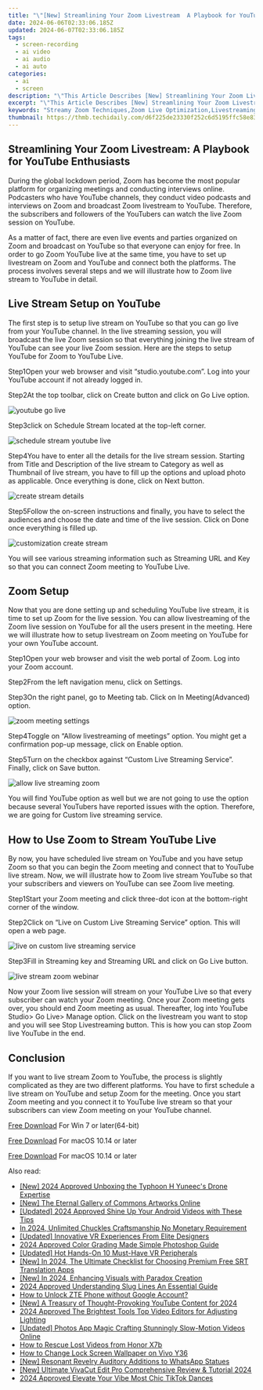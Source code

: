 ```yaml
---
title: "\"[New] Streamlining Your Zoom Livestream  A Playbook for YouTube Enthusiasts\""
date: 2024-06-06T02:33:06.185Z
updated: 2024-06-07T02:33:06.185Z
tags: 
  - screen-recording
  - ai video
  - ai audio
  - ai auto
categories: 
  - ai
  - screen
description: "\"This Article Describes [New] Streamlining Your Zoom Livestream: A Playbook for YouTube Enthusiasts\""
excerpt: "\"This Article Describes [New] Streamlining Your Zoom Livestream: A Playbook for YouTube Enthusiasts\""
keywords: "Streamy Zoom Techniques,Zoom Live Optimization,Livestreaming Best Practices,Streamlining Zoom Sessions,Professional Livestream Guide,YouTube Stream Mastery,Enhancing Zoom Content"
thumbnail: https://thmb.techidaily.com/d6f225de23330f252c6d5195ffc58e836dfeb5e08b530725208b4f5fec9ae8dd.JPG
---
```


## Streamlining Your Zoom Livestream: A Playbook for YouTube Enthusiasts

During the global lockdown period, Zoom has become the most popular platform for organizing meetings and conducting interviews online. Podcasters who have YouTube channels, they conduct video podcasts and interviews on Zoom and broadcast Zoom livestream to YouTube. Therefore, the subscribers and followers of the YouTubers can watch the live Zoom session on YouTube.

As a matter of fact, there are even live events and parties organized on Zoom and broadcast on YouTube so that everyone can enjoy for free. In order to go Zoom YouTube live at the same time, you have to set up livestream on Zoom and YouTube and connect both the platforms. The process involves several steps and we will illustrate how to Zoom live stream to YouTube in detail.

## Live Stream Setup on YouTube

The first step is to setup live stream on YouTube so that you can go live from your YouTube channel. In the live streaming session, you will broadcast the live Zoom session so that everything joining the live stream of YouTube can see your live Zoom session. Here are the steps to setup YouTube for Zoom to YouTube Live.

Step1Open your web browser and visit “studio.youtube.com”. Log into your YouTube account if not already logged in.

Step2At the top toolbar, click on Create button and click on Go Live option.

![youtube go live](https://images.wondershare.com/filmora/article-images/2022/07/zoom-youtube-live-1.jpg)

Step3click on Schedule Stream located at the top-left corner.

![schedule stream youtube live](https://images.wondershare.com/filmora/article-images/2022/07/zoom-youtube-live-2.jpg)

Step4You have to enter all the details for the live stream session. Starting from Title and Description of the live stream to Category as well as Thumbnail of live stream, you have to fill up the options and upload photo as applicable. Once everything is done, click on Next button.

![create stream details](https://images.wondershare.com/filmora/article-images/2022/07/zoom-youtube-live-3.jpg)

Step5Follow the on-screen instructions and finally, you have to select the audiences and choose the date and time of the live session. Click on Done once everything is filled up.

![customization create stream](https://images.wondershare.com/filmora/article-images/2022/07/zoom-youtube-live-4.jpg)

You will see various streaming information such as Streaming URL and Key so that you can connect Zoom meeting to YouTube Live.

## Zoom Setup

Now that you are done setting up and scheduling YouTube live stream, it is time to set up Zoom for the live session. You can allow livestreaming of the Zoom live session on YouTube for all the users present in the meeting. Here we will illustrate how to setup livestream on Zoom meeting on YouTube for your own YouTube account.

Step1Open your web browser and visit the web portal of Zoom. Log into your Zoom account.

Step2From the left navigation menu, click on Settings.

Step3On the right panel, go to Meeting tab. Click on In Meeting(Advanced) option.

![zoom meeting settings](https://images.wondershare.com/filmora/article-images/2022/07/zoom-youtube-live-5.jpg)

Step4Toggle on “Allow livestreaming of meetings” option. You might get a confirmation pop-up message, click on Enable option.

Step5Turn on the checkbox against “Custom Live Streaming Service”. Finally, click on Save button.

![allow live streaming zoom](https://images.wondershare.com/filmora/article-images/2022/07/zoom-youtube-live-6.jpg)

You will find YouTube option as well but we are not going to use the option because several YouTubers have reported issues with the option. Therefore, we are going for Custom live streaming service.

## How to Use Zoom to Stream YouTube Live

By now, you have scheduled live stream on YouTube and you have setup Zoom so that you can begin the Zoom meeting and connect that to YouTube live stream. Now, we will illustrate how to Zoom live stream YouTube so that your subscribers and viewers on YouTube can see Zoom live meeting.

Step1Start your Zoom meeting and click three-dot icon at the bottom-right corner of the window.

Step2Click on “Live on Custom Live Streaming Service” option. This will open a web page.

![live on custom live streaming service](https://images.wondershare.com/filmora/article-images/2022/07/zoom-youtube-live-7.jpg)

Step3Fill in Streaming key and Streaming URL and click on Go Live button.

![live stream zoom webinar](https://images.wondershare.com/filmora/article-images/2022/07/zoom-youtube-live-8.jpg)

Now your Zoom live session will stream on your YouTube Live so that every subscriber can watch your Zoom meeting. Once your Zoom meeting gets over, you should end Zoom meeting as usual. Thereafter, log into YouTube Studio> Go Live> Manage option. Click on the livestream you want to stop and you will see Stop Livestreaming button. This is how you can stop Zoom live YouTube in the end.

## Conclusion

If you want to live stream Zoom to YouTube, the process is slightly complicated as they are two different platforms. You have to first schedule a live stream on YouTube and setup Zoom for the meeting. Once you start Zoom meeting and you connect it to YouTube live stream so that your subscribers can view Zoom meeting on your YouTube channel.

[Free Download](https://tools.techidaily.com/wondershare/filmora/download/) For Win 7 or later(64-bit)

[Free Download](https://tools.techidaily.com/wondershare/filmora/download/) For macOS 10.14 or later

[Free Download](https://tools.techidaily.com/wondershare/filmora/download/) For macOS 10.14 or later

<ins class="adsbygoogle"
     style="display:block"
     data-ad-format="autorelaxed"
     data-ad-client="ca-pub-7571918770474297"
     data-ad-slot="1223367746"></ins>

<ins class="adsbygoogle"
     style="display:block"
     data-ad-format="autorelaxed"
     data-ad-client="ca-pub-7571918770474297"
     data-ad-slot="1223367746"></ins>



<ins class="adsbygoogle"
     style="display:block"
     data-ad-client="ca-pub-7571918770474297"
     data-ad-slot="8358498916"
     data-ad-format="auto"
     data-full-width-responsive="true"></ins>


<span class="atpl-alsoreadstyle">Also read:</span>
<div><ul>
<li><a href="https://vp-tips.techidaily.com/new-2024-approved-unboxing-the-typhoon-h-yuneecs-drone-expertise/"><u>[New] 2024 Approved  Unboxing the Typhoon H  Yuneec's Drone Expertise</u></a></li>
<li><a href="https://vp-tips.techidaily.com/new-the-eternal-gallery-of-commons-artworks-online/"><u>[New] The Eternal Gallery of Commons Artworks Online</u></a></li>
<li><a href="https://vp-tips.techidaily.com/updated-2024-approved-shine-up-your-android-videos-with-these-tips/"><u>[Updated] 2024 Approved  Shine Up Your Android Videos with These Tips</u></a></li>
<li><a href="https://vp-tips.techidaily.com/in-2024-unlimited-chuckles-craftsmanship-no-monetary-requirement/"><u>In 2024, Unlimited Chuckles Craftsmanship  No Monetary Requirement</u></a></li>
<li><a href="https://vp-tips.techidaily.com/updated-innovative-vr-experiences-from-elite-designers/"><u>[Updated] Innovative VR Experiences From Elite Designers</u></a></li>
<li><a href="https://vp-tips.techidaily.com/2024-approved-color-grading-made-simple-photoshop-guide/"><u>2024 Approved  Color Grading Made Simple  Photoshop Guide</u></a></li>
<li><a href="https://vp-tips.techidaily.com/updated-hot-hands-on-10-must-have-vr-peripherals/"><u>[Updated] Hot Hands-On  10 Must-Have VR Peripherals</u></a></li>
<li><a href="https://vp-tips.techidaily.com/new-in-2024-the-ultimate-checklist-for-choosing-premium-free-srt-translation-apps/"><u>[New] In 2024, The Ultimate Checklist for Choosing Premium Free SRT Translation Apps</u></a></li>
<li><a href="https://vp-tips.techidaily.com/new-in-2024-enhancing-visuals-with-paradox-creation/"><u>[New] In 2024, Enhancing Visuals with Paradox Creation</u></a></li>
<li><a href="https://some-approaches.techidaily.com/2024-approved-understanding-slug-lines-an-essential-guide/"><u>2024 Approved  Understanding Slug Lines  An Essential Guide</u></a></li>
<li><a href="https://unlock-android.techidaily.com/how-to-unlock-zte-phone-without-google-account-by-drfone-android/"><u>How to Unlock ZTE Phone without Google Account?</u></a></li>
<li><a href="https://facebook-record-videos.techidaily.com/new-a-treasury-of-thought-provoking-youtube-content-for-2024/"><u>[New] A Treasury of Thought-Provoking YouTube Content for 2024</u></a></li>
<li><a href="https://ai-video-tools.techidaily.com/2024-approved-the-brightest-tools-top-video-editors-for-adjusting-lighting/"><u>2024 Approved The Brightest Tools Top Video Editors for Adjusting Lighting</u></a></li>
<li><a href="https://extra-skills.techidaily.com/updated-photos-app-magic-crafting-stunningly-slow-motion-videos-online/"><u>[Updated] Photos App Magic  Crafting Stunningly Slow-Motion Videos Online</u></a></li>
<li><a href="https://blog-min.techidaily.com/how-to-rescue-lost-videos-from-honor-x7b-by-fonelab-android-recover-video/"><u>How to Rescue Lost Videos from Honor X7b</u></a></li>
<li><a href="https://android-unlock.techidaily.com/how-to-change-lock-screen-wallpaper-on-vivo-y36-by-drfone-android/"><u>How to Change Lock Screen Wallpaper on Vivo Y36</u></a></li>
<li><a href="https://extra-guidance.techidaily.com/new-resonant-revelry-auditory-additions-to-whatsapp-statues/"><u>[New] Resonant Revelry  Auditory Additions to WhatsApp Statues</u></a></li>
<li><a href="https://some-approaches.techidaily.com/new-ultimate-vivacut-edit-pro-comprehensive-review-and-tutorial-2024/"><u>[New] Ultimate VivaCut Edit Pro  Comprehensive Review & Tutorial 2024</u></a></li>
<li><a href="https://tiktok-videos.techidaily.com/2024-approved-elevate-your-vibe-most-chic-tiktok-dances/"><u>2024 Approved  Elevate Your Vibe  Most Chic TikTok Dances</u></a></li>
</ul></div>
